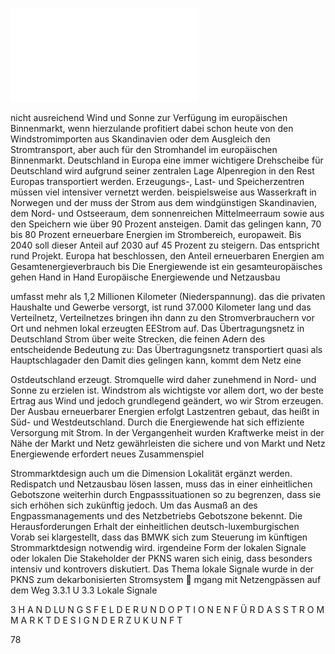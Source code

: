 ![./pages/page80.pdf](../assets/./pages/page80.pdf)




nicht ausreichend Wind und Sonne zur Verfügung
im europäischen Binnenmarkt, wenn hierzulande
profitiert dabei schon heute von den Windstromimporten aus Skandinavien oder dem Ausgleich
den Stromtransport, aber auch für den Stromhandel im europäischen Binnenmarkt. Deutschland
in Europa eine immer wichtigere Drehscheibe für
Deutschland wird aufgrund seiner zentralen Lage
Alpenregion in den Rest Europas transportiert werden. Erzeugungs-, Last- und Speicherzentren müssen viel intensiver vernetzt werden.
beispielsweise aus Wasserkraft in Norwegen und der
muss der Strom aus dem windgünstigen Skandinavien, dem Nord- und Ostseeraum, dem sonnenreichen Mittelmeerraum sowie aus den Speichern wie
über 90 Prozent ansteigen. Damit das gelingen kann,
70 bis 80 Prozent erneuerbare Energien im Strombereich, europaweit. Bis 2040 soll dieser Anteil auf
2030 auf 45 Prozent zu steigern. Das entspricht rund
Projekt. Europa hat beschlossen, den Anteil erneuerbaren Energien am Gesamtenergieverbrauch bis
Die Energiewende ist ein gesamteuropäisches
gehen Hand in Hand
Europäische Energiewende und Netzausbau

umfasst mehr als 1,2 Millionen Kilometer (Niederspannung).
das die privaten Haushalte und Gewerbe versorgt,
ist rund 37.000 Kilometer lang und das Verteilnetz,
Verteilnetzes bringen ihn dann zu den Stromverbrauchern vor Ort und nehmen lokal erzeugten EEStrom auf. Das Übertragungsnetz in Deutschland
Strom über weite Strecken, die feinen Adern des
entscheidende Bedeutung zu: Das Übertragungsnetz transportiert quasi als Hauptschlagader den
Damit dies gelingen kann, kommt dem Netz eine

Ostdeutschland erzeugt.
Stromquelle wird daher zunehmend in Nord- und
Sonne zu erzielen ist. Windstrom als wichtigste
vor allem dort, wo der beste Ertrag aus Wind und
jedoch grundlegend geändert, wo wir Strom erzeugen. Der Ausbau erneuerbarer Energien erfolgt
Lastzentren gebaut, das heißt in Süd- und Westdeutschland. Durch die Energiewende hat sich
effiziente Versorgung mit Strom. In der Vergangenheit wurden Kraftwerke meist in der Nähe der
Markt und Netz gewährleisten die sichere und
von Markt und Netz
Energiewende erfordert neues Zusammenspiel

Strommarktdesign auch um die Dimension Lokalität ergänzt werden.
Redispatch und Netzausbau lösen lassen, muss das
in einer einheitlichen Gebotszone weiterhin durch
Engpasssituationen so zu begrenzen, dass sie sich
erhöhen sich zukünftig jedoch. Um das Ausmaß an
des Engpassmanagements und des Netzbetriebs
Gebotszone bekennt. Die Herausforderungen
Erhalt der einheitlichen deutsch-luxemburgischen
Vorab sei klargestellt, dass das BMWK sich zum
Steuerung im künftigen Strommarktdesign notwendig wird.
irgendeine Form der lokalen Signale oder lokalen
Die Stakeholder der PKNS waren sich einig, dass
besonders intensiv und kontrovers diskutiert.
Das Thema lokale Signale wurde in der PKNS
zum dekarbonisierten Stromsystem
 mgang mit Netzengpässen auf dem Weg
3.3.1 U
3.3 Lokale Signale

3 H A N D LU N G S F E L D E R U N D O P T I O N E N F Ü R D A S S T R O M M A R K T D E S I G N D E R Z U K U N F T

78
